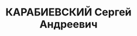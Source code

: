 ---
title: КАРАБИЕВСКИЙ Сергей Андреевич
description: "Род. в 1911. Проживал: г. Орск. Зав. проектной группой Орскхалилстрой\
  \ \n  Приговор: ВК ВС СССР, 02.02.1938 – ВМН. \n  Реабилитирован 03.06.1957"
---